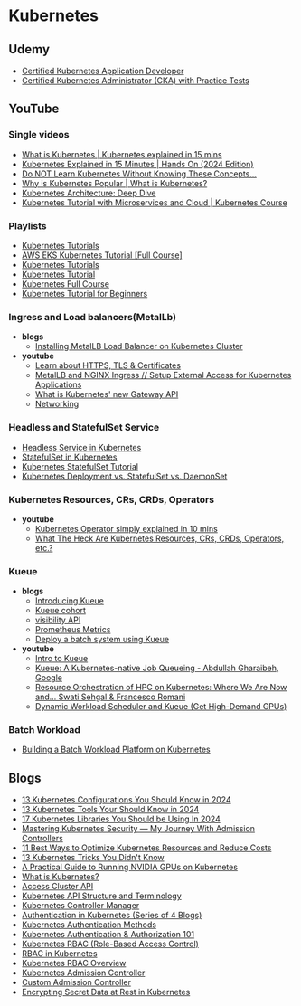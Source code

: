 # Kubernetes

## Udemy
- [Certified Kubernetes Application Developer](https://www.udemy.com/course/certified-kubernetes-application-developer)
- [Certified Kubernetes Administrator (CKA) with Practice Tests](https://udemy.com/course/certified-kubernetes-administrator-with-practice-tests/)


## YouTube

### Single videos
- [What is Kubernetes | Kubernetes explained in 15 mins](https://www.youtube.com/watch?v=VnvRFRk_51k)
- [Kubernetes Explained in 15 Minutes | Hands On (2024 Edition)](https://www.youtube.com/watch?v=r2zuL9MW6wc)
- [Do NOT Learn Kubernetes Without Knowing These Concepts...](https://www.youtube.com/watch?v=wXuSqFJVNQA)
- [Why is Kubernetes Popular | What is Kubernetes?](https://www.youtube.com/watch?v=lv0DdVLZuHc)
- [Kubernetes Architecture: Deep Dive](https://www.youtube.com/watch?v=gjk82Y2vyro)
- [Kubernetes Tutorial with Microservices and Cloud | Kubernetes Course](https://www.youtube.com/watch?v=EY3uDfBG0OY)


### Playlists
- [Kubernetes Tutorials](https://www.youtube.com/playlist?list=PLiMWaCMwGJXnHmccp2xlBENZ1xr4FpjXF)
- [AWS EKS Kubernetes Tutorial [Full Course]](https://www.youtube.com/playlist?list=PLiMWaCMwGJXnKY6XmeifEpjIfkWRo9v2l)
- [Kubernetes Tutorials](https://www.youtube.com/playlist?list=PLiMWaCMwGJXmoKAmRh38U1-QEeh2dGEOX)
- [Kubernetes Tutorial](https://www.youtube.com/playlist?list=PLyicRj904Z99pBOBXCCBosUuc1nU2CO10)
- [Kubernetes Full Course](https://www.youtube.com/watch?v=YHuZ78Ig_oc&list=PLrMP04WSdCjrkNYSFvFeiHrfpsSVDFMDR)
- [Kubernetes Tutorial for Beginners](https://www.youtube.com/watch?v=Q9Z75x29Uf4&list=PL8klaCXyIuQ7DlznvhkxVfSC3Bp6vHcCN)

### Ingress and Load balancers(MetalLb)
- **blogs**
    - [Installing MetalLB Load Balancer on Kubernetes Cluster](https://computingforgeeks.com/deploy-metallb-load-balancer-on-kubernetes/)
- **youtube**
    - [Learn about HTTPS, TLS & Certificates](https://www.youtube.com/playlist?list=PLShDm2AZYnK3cWZpOjV7nOpL7plH2Ztz0)
    - [MetalLB and NGINX Ingress // Setup External Access for Kubernetes Applications](https://www.youtube.com/watch?v=k8bxtsWe9qw)
    - [What is Kubernetes' new Gateway API](https://www.youtube.com/watch?v=OTE1X8WLg2I)
    - [Networking](https://www.youtube.com/playlist?list=PLyicRj904Z9_ZJ1SD432y-DeUYDIYqZiw)


### Headless and StatefulSet Service
  - [Headless Service in Kubernetes](https://www.youtube.com/watch?v=WwzeBVJHV0M)
  - [StatefulSet in Kubernetes](https://www.youtube.com/watch?v=eUa-IDPGL-Q)
  - [Kubernetes StatefulSet Tutorial](https://www.youtube.com/watch?v=nUm4Y5uEG7k)
  - [Kubernetes Deployment vs. StatefulSet vs. DaemonSet](https://www.youtube.com/watch?v=30KAInyvY_o)

### Kubernetes Resources, CRs, CRDs, Operators
- **youtube**
    - [Kubernetes Operator simply explained in 10 mins](https://www.youtube.com/watch?v=ha3LjlD6g7g)
    - [What The Heck Are Kubernetes Resources, CRs, CRDs, Operators, etc.?](https://www.youtube.com/watch?v=aM2Y9m2Kazk)

### Kueue
- **blogs**
    - [Introducing Kueue](https://kubernetes.io/blog/2022/10/04/introducing-kueue/)
    - [Kueue cohort](https://kueue.sigs.k8s.io/docs/concepts/cluster_queue/#cohort)
    - [visibility API](https://kueue.sigs.k8s.io/docs/tasks/manage/monitor_pending_workloads/pending_workloads_on_demand/#monitor-pending-workloads-on-demand)
    - [Prometheus Metrics](https://kueue.sigs.k8s.io/docs/reference/metrics/)
    - [Deploy a batch system using Kueue](https://cloud.google.com/kubernetes-engine/docs/tutorials/kueue-intro)
- **youtube**
    - [Intro to Kueue](https://www.youtube.com/watch?v=HWTNCTaKZ_o)
    - [Kueue: A Kubernetes-native Job Queueing - Abdullah Gharaibeh, Google](https://www.youtube.com/watch?v=YwSZUdU3iRY)
    - [Resource Orchestration of HPC on Kubernetes: Where We Are Now and... Swati Sehgal & Francesco Romani](https://www.youtube.com/watch?v=KA80KnFaYRU)
    - [Dynamic Workload Scheduler and Kueue (Get High-Demand GPUs)](https://www.youtube.com/watch?v=Q60n3Hhrqas)


### Batch Workload
  - [Building a Batch Workload Platform on Kubernetes](https://www.youtube.com/playlist?list=PLTc8fg0trDx-WXg4__D8wLRPSH-N7NM5l)



## Blogs

- [13 Kubernetes Configurations You Should Know in 2024](https://overcast.blog/13-kubernetes-configurations-you-should-know-in-2024-54eec72f307e)
- [13 Kubernetes Tools Your Should Know in 2024](https://overcast.blog/13-kubernetes-tools-your-should-know-in-2024-4e857124c176)
- [17 Kubernetes Libraries You Should be Using In 2024](https://overcast.blog/17-kubernetes-libraries-you-should-be-using-in-2024-1c181f15a0aa)
- [Mastering Kubernetes Security — My Journey With Admission Controllers](https://itnext.io/mastering-kubernetes-security-my-journey-with-admission-controllers-ca6f163e8c2a)
- [11 Best Ways to Optimize Kubernetes Resources and Reduce Costs](https://overcast.blog/11-best-ways-to-optimize-kubernetes-resources-and-reduce-costs-3c342fa3b71b)
- [13 Kubernetes Tricks You Didn't Know](https://overcast.blog/13-kubernetes-tricks-you-didnt-know-647de6364472)
- [A Practical Guide to Running NVIDIA GPUs on Kubernetes](https://www.jimangel.io/posts/nvidia-rtx-gpu-kubernetes-setup/)
- [What is Kubernetes?](https://www.waytoeasylearn.com/learn/what-is-kubernetes/)
- [Access Cluster API](https://kubernetes.io/docs/tasks/administer-cluster/access-cluster-api/)
- [Kubernetes API Structure and Terminology](https://iximiuz.com/en/posts/kubernetes-api-structure-and-terminology/)
- [Kubernetes Controller Manager](https://www.sobyte.net/post/2022-07/k8s-controller-manager/)
- [Authentication in Kubernetes (Series of 4 Blogs)](https://learnk8s.io/authentication-kubernetes)
- [Kubernetes Authentication Methods](https://goteleport.com/blog/kube-authn-methods/)
- [Kubernetes Authentication & Authorization 101](https://levelup.gitconnected.com/kubernetes-authentication-authorization-101-stefanie-lai-15080f64bcee)
- [Kubernetes RBAC (Role-Based Access Control)](https://www.strongdm.com/blog/kubernetes-rbac-role-based-access-control)
- [RBAC in Kubernetes](https://learnk8s.io/rbac-kubernetes)
- [Kubernetes RBAC Overview](https://medium.com/devops-mojo/kubernetes-role-based-access-control-rbac-overview-introduction-rbac-with-kubernetes-what-is-2004d13195df)
- [Kubernetes Admission Controller](https://www.armosec.io/blog/kubernetes-admission-controller/)
- [Custom Admission Controller](https://docs.giantswarm.io/advanced/custom-admission-controller/)
- [Encrypting Secret Data at Rest in Kubernetes](https://thoughtworks.udemy.com/course/certified-kubernetes-application-developer/learn/lecture/34549240#overview)

